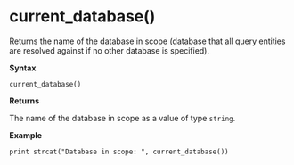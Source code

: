 # current_database()

Returns the name of the database in scope (database that all query
entities are resolved against if no other database is specified).

**Syntax**

`current_database()`

**Returns**

The name of the database in scope as a value of type `string`.

**Example**

```
print strcat("Database in scope: ", current_database())
```
